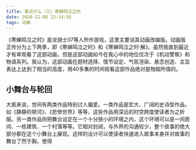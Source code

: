 ```yaml
---
title: 看点什么（三）寒蝉鸣泣之时
date: 2020-12-08 23:14:55
tags: 动画
---
```


《寒蝉鸣泣之时》是龙骑士07等人所作游戏，这里主要谈其动画改编版。动画版正传分为上下两季，即《寒蝉鸣泣之时》和《寒蝉鸣泣之时·解》。虽然我直到最近才有幸观看了这部动画，但是这部动画如今在我心中的地位仅次于《机动警察》和物语系列。我认为，这部动画在题材选择、情节设定、气氛渲染、悬念创造、主旨表达上达到了相当的高度，用40多集的时间观看这部作品绝对是物超所值的。

## 小舞台与轮回

大抵来说，世间有两类作品特别讨人偏爱。一类作品是宏大、广阔的史诗型作品，如《静静的顿河》、《悲惨世界》等等，这些作品用深远的时空跨度使读者为之折服。另一类作品则把舞台设定在一个十分狭小的环境之内，这个环境可以是一间房间、一栋建筑、一个村落等等。它相对封闭，与外界的沟通较少，整个故事的绝大部分都在这个小舞台上展现。这样的设计可以使读者快速进入故事本身并对故事的舞台了然于胸，使得

